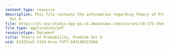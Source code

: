 ```yaml
---
content_type: resource
description: This file contains the information regarding Theory of Probability, Problem
  Set 8.
file: https://ol-ocw-studio-app-qa.s3.amazonaws.com/courses/18-175-theory-of-probability-spring-2014/613251e5f4106cce74ffb84148317b0d_MIT18_175S14_ProblemSet8.pdf
file_type: application/pdf
resourcetype: Document
title: Theory of Probability, Problem Set 8
uid: 613251e5-f410-6cce-74ff-b84148317b0d
---
```

